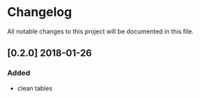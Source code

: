 # Changelog

All notable changes to this project will be documented in this file.

## [0.2.0] 2018-01-26

### Added

- clean tables